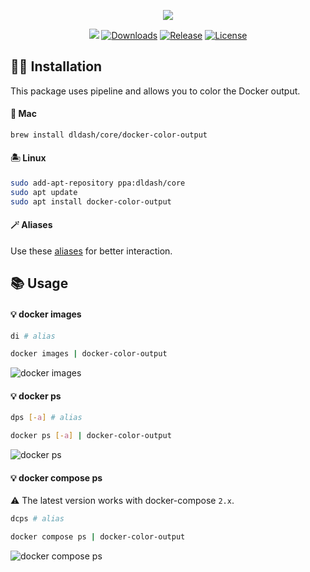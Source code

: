 <p align="center">
  <img src="https://user-images.githubusercontent.com/5787193/161379988-21c856ef-839a-433e-b014-e81042adac6d.png">
</p>

<p align="center">
  <a href="https://github.com/devemio/docker-color-output/actions/workflows/go.yml"><img src="https://img.shields.io/github/workflow/status/devemio/docker-color-output/Go"></a>
  <a href="https://github.com/devemio/docker-color-output/releases"><img src="https://img.shields.io/github/downloads/devemio/docker-color-output/total?color=brightgreen" alt="Downloads"></a>
  <a href="https://github.com/devemio/docker-color-output/releases"><img src="https://img.shields.io/github/v/release/devemio/docker-color-output" alt="Release"></a>
  <a href="https://opensource.org/licenses/MIT"><img src="https://img.shields.io/badge/license-MIT-green.svg" alt="License"></a>
</p>


## 👨‍💻 Installation

This package uses pipeline and allows you to color the Docker output.

#### 🍏 Mac

```bash
brew install dldash/core/docker-color-output
```

#### 🏝 Linux

```bash
sudo add-apt-repository ppa:dldash/core
sudo apt update
sudo apt install docker-color-output
```

#### 🪄 Aliases

Use these [aliases](bash/aliases.sh) for better interaction.

## 📚 Usage

#### 💡 docker images

```bash
di # alias
```

```bash
docker images | docker-color-output
```

![docker images](https://user-images.githubusercontent.com/5787193/93581956-7ae7f580-f9aa-11ea-8f81-d6922e1ca892.png)

#### 💡 docker ps

```bash
dps [-a] # alias
```

```bash
docker ps [-a] | docker-color-output
```

![docker ps](https://user-images.githubusercontent.com/5787193/93581144-69521e00-f9a9-11ea-86bb-c23d7879c689.png)

#### 💡 docker compose ps

⚠️ The latest version works with docker-compose `2.x`.

```bash
dcps # alias
```

```bash
docker compose ps | docker-color-output
```

![docker compose ps](https://user-images.githubusercontent.com/5787193/93630916-7267dd00-f9f3-11ea-9521-e69152fa86f1.png)
